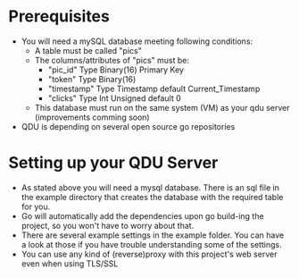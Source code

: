 # Prerequisites
  * You will need a mySQL database meeting following conditions: 
    - A table must be called "pics"
    - The columns/attributes of "pics" must be: 
      + "pic_id" Type Binary(16) Primary Key
      + "token" Type Binary(16) 
      + "timestamp" Type Timestamp default Current_Timestamp
      + "clicks" Type Int Unsigned default 0
    - This database must run on the same system (VM) as your qdu server (improvements comming soon)
  * QDU is depending on several open source go repositories
    
# Setting up your QDU Server
  * As stated above you will need a mysql database. There is an sql file in the example directory that creates the database 
  with the required table for you.
  * Go will automatically add the dependencies upon go build-ing the project, so you won't have to worry about that.
  * There are several example settings in the example folder. You can have a look at those if you have trouble 
  understanding some of the settings. 
  * You can use any kind of (reverse)proxy with this project's web server even when using TLS/SSL
